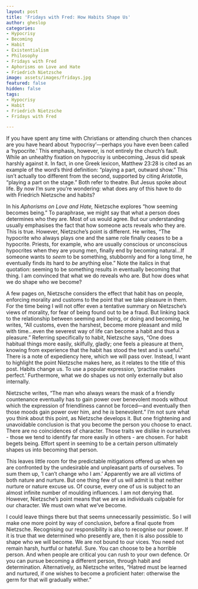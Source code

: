 ```yaml
---
layout: post
title: 'Fridays with Fred: How Habits Shape Us'
author: gheslop
categories:
- Hypocrisy
- Becoming
- Habit
- Existentialism
- Philosophy
- Fridays with Fred
- Aphorisms on Love and Hate
- Friedrich Nietzsche
image: assets/images/fridays.jpg
featured: false
hidden: false
tags:
- Hypocrisy
- Habit
- Friedrich Nietzsche
- Fridays with Fred

---
```

If you have spent any time with Christians or attending church then chances are you have heard about ‘hypocrisy’—perhaps you have even been called a ‘hypocrite.’ This emphasis, however, is not entirely the church’s fault. While an unhealthy fixation on hypocrisy is unbecoming, Jesus did speak harshly against it. In fact, in one Greek lexicon, Matthew 23:28 is cited as an example of the word’s third definition: “playing a part, outward show.” This isn’t actually too different from the second, supported by citing Aristotle, “playing a part on the stage.” Both refer to theatre. But Jesus spoke about life. By now I’m sure you’re wondering: what does any of this have to do with Friedrich Nietzsche and habits?

In his _Aphorisms on Love and Hate,_ Nietzsche explores “how seeming becomes being.” To paraphrase, we might say that what a person does determines who they are. Most of us would agree. But our understanding usually emphasises the fact that how someone acts reveals who they are. This is true. However, Nietzsche’s point is different. He writes, “The hypocrite who always plays one and the same role finally ceases to be a hypocrite. Priests, for example, who are usually conscious or unconscious hypocrites when they are young men, finally end by becoming natural…If someone wants to _seem_ to be something, stubbornly and for a long time, he eventually finds its hard to _be_ anything else.” Note the italics in that quotation: seeming to be something results in eventually becoming that thing. I am convinced that what we do reveals who are. But how does what we do shape who we become?

A few pages on, Nietzsche considers the effect that habit has on people, enforcing morality and customs to the point that we take pleasure in them. For the time being I will not offer even a tentative summary on Nietzsche’s views of morality, for fear of being found out to be a fraud. But linking back to the relationship between seeming and being, or doing and becoming, he writes, “All customs, even the harshest, become more pleasant and mild with time…even the severest way of life can become a habit and thus a pleasure.” Referring specifically to habit, Nietzsche says, “One does habitual things more easily, skilfully, gladly; one feels a pleasure at them, knowing from experience that the habit has stood the test and is useful.” There is a note of expediency here, which we will pass over. Instead, I want to highlight the point Nietzsche makes here, as it relates to the title of this post. Habits change us. To use a popular expression, ‘practise makes perfect.’ Furthermore, what we do shapes us not only externally but also internally.

Nietzsche writes, “The man who always wears the mask of a friendly countenance eventually has to gain power over benevolent moods without which the expression of friendliness cannot be forced—and eventually then those moods gain power over him, and he _is_ benevolent.” I’m not sure what you think about this point, as Nietzsche develops it. But one frightening and unavoidable conclusion is that you become the person you choose to enact. There are no coincidences of character. Those traits we dislike in ourselves - those we tend to identify far more easily in others - are chosen. For habit begets being. Effort spent in seeming to be a certain person ultimately shapes us into becoming that person.

This leaves little room for the predictable mitigations offered up when we are confronted by the undesirable and unpleasant parts of ourselves. To sum them up, ‘I can’t change who I am.’ Apparently we are all victims of both nature and nurture. But one thing few of us will admit is that neither nurture or nature excuse us. Of course, every one of us is subject to an almost infinite number of moulding influences. I am not denying that. However, Nietzsche’s point means that we are as individuals culpable for our character. We must own what we’ve become.

I could leave things there but that seems unnecessarily pessimistic. So I will make one more point by way of conclusion, before a final quote from Nietzsche. Recognising our responsibility is also to recognise our power. If it is true that we determined who presently are, then it is also possible to shape who we will become. We are not bound to our vices. You need not remain harsh, hurtful or hateful. Sure. You can choose to be a horrible person. And when people are critical you can rush to your own defence. Or you can pursue becoming a different person, through habit and determination. Alternatively, as Nietzsche writes, “Hatred must be learned and nurtured, if one wishes to become a proficient hater: otherwise the germ for that will gradually wither.”